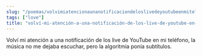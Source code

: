 ```yaml
---
slug: "/poemas/volvimiatencionaunanotificaciondeloslivedeyoutubeenmitelefono"
tags: ["love"]
title: "volví-mi-atención-a-una-notificación-de-los-live-de-youtube-en-mi-teléfono"
---
```

Volví mi atención a una notificación de los live de YouTube en mi teléfono, la música no me dejaba escuchar, pero la algoritmia ponía subtítulos.